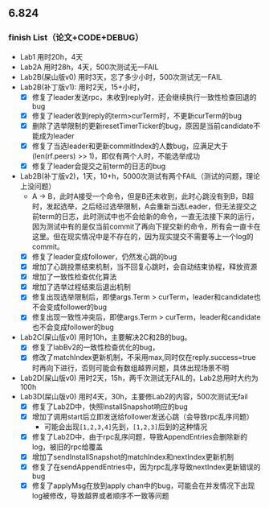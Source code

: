 ## 6.824
### finish List（论文+CODE+DEBUG）
- Lab1  用时20h，4天
- Lab2A 用时28h，4天，500次测试无一FAIL
- Lab2B(屎山版v0) 用时3天，忘了多少小时，500次测试无一FAIL
- Lab2B(补丁版v1): 用时2天，15+小时，
  - [x] 修复了leader发送rpc，未收到reply时，还会继续执行一致性检查回退的bug
  - [x] 修复了leader收到reply的term>curTerm时，不更新curTerm的bug
  - [x] 删除了选举限制的更新resetTimerTicker的bug，原因是当前candidate不能成为leader
  - [x] 修复了当选leader和更新commitIndex的人数bug，应满足大于(len(rf.peers) >> 1)，即仅有两个人时，不能选举成功
  - [x] 修复了leader会提交之前term的日志的bug
- Lab2B(补丁版v2)，1天，10+h，5000次测试有两个FAIL（测试的问题，理论上没问题）
  - A → B，此时A接受一个命令，但是B还未收到，此时心跳没有到B，B超时，发起选举，之后经过选举限制，A会重新当选Leader，但无法提交之前term的日志，此时测试中也不会给新的命令，一直无法接下来的运行，因为测试中有的是仅当前commit了再向下提交新的命令，所有会一直卡在这里。但在现实情况中是不存在的，因为现实提交不需要等上一个log的commit。
  - [x] 修复了leader变成follower，仍然发心跳的bug
  - [x] 增加了心跳投票结束机制，当不回复心跳时，会自动结束协程，释放资源
  - [x] 增加了一致性检查优化算法
  - [x] 增加了选举过程结束后退出机制
  - [x] 修复出现选举限制后，即使args.Term > curTerm，leader和candidate也不会变成follower的bug
  - [x] 修复出现一致性冲突后，即使args.Term > curTerm，leader和candidate也不会变成follower的bug
- Lab2C(屎山版v0) 用时10h，主要解决2C和2B的bug。
  - [x] 修复了labBv2的一致性检查优化的bug，
  - [x] 修改了matchIndex更新机制，不采用max,同时仅在reply.success=true时再向下进行，否则可能会有数组越界问题，具体出现场景不明
- Lab2D(屎山版v0) 用时2天，15h，两千次测试无FAIL的，Lab2总用时大约为100h
- Lab3D(屎山版v0) 用时4天，30h，主要修Lab2的内容，500次测试无fail
  - [x] 修复了Lab2D中，快照InstallSnapshot响应的bug
  - [x] 增加了调用start后立即发送给follower发送心跳（会导致rpc乱序问题）
    - 可能会出现`[1,2,3,4]`先到，`[1,2,3]`后到的这种情况
  - [x] 修复了Lab2D中，由于rpc乱序问题，导致AppendEntries会删除新的log，被旧的rpc给覆盖
  - [x] 增加了sendInstallSnapshot的matchIndex和nextIndex更新机制
  - [x] 修复了在sendAppendEntries中，因为rpc乱序导致nextIndex更新错误的bug
  - [x] 修复了applyMsg在放到apply chan中的bug，可能会在并发情况下出现log被修改，导致越界或者顺序不一致等问题